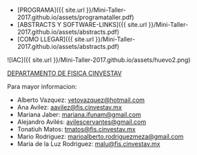 ---
---


- [PROGRAMA]({{ site.url }}/Mini-Taller-2017.github.io/assets/programataller.pdf)<br>
- [ABSTRACTS Y SOFTWARE-LINKS]({{ site.url }}/Mini-Taller-2017.github.io/assets/abstracts.pdf)<br>
- [COMO LLEGAR]({{ site.url }}/Mini-Taller-2017.github.io/assets/abstracts.pdf)<br>


![IAC]({{ site.url }}/Mini-Taller-2017.github.io/assets/huevo2.png)

<a href="http://www.fis.cinvestav.mx/es/content/view/28/59/">DEPARTAMENTO DE FISICA CINVESTAV</a>


Para mayor informacion: 
- Alberto Vazquez: vetovazquez@hotmail.com
- Ana Avilez: aavilez@fis.cinvestav.mx
- Mariana Jaber: mariana.ifunam@gmail.com
- Alejandro Avilés: avilescervantes@gmail.com
- Tonatiuh Matos: tmatos@fis.cinvestav.mx
- Mario Rodriguez: marioalberto.rodriguezmeza@gmail.com
- Maria de la Luz Rodriguez: malu@fis.cinvestav.mx





